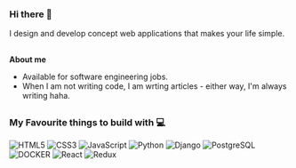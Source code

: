 ### Hi there 👋

I design and develop concept web applications that makes your life simple.

##

**About me**

- Available for software engineering jobs.
- When I am not writing code, I am wrting articles - either way, I'm always writing haha.

##

### My Favourite things to build with 💻

![HTML5](https://img.shields.io/badge/html5-%23E34F26.svg?&style=for-the-badge&logo=html5&logoColor=white)
![CSS3](https://img.shields.io/badge/css3-%231572B6.svg?&style=for-the-badge&logo=css3&logoColor=white)
![JavaScript](https://img.shields.io/badge/javascript-%23323330.svg?&style=for-the-badge&logo=javascript&logoColor=%23F7DF1E)
![Python](https://img.shields.io/badge/python-%2314354C.svg?&style=for-the-badge&logo=python&logoColor=white)
![Django](https://img.shields.io/badge/django-%2314354C.svg?&style=for-the-badge&logo=django&logoColor=white)
![PostgreSQL](https://img.shields.io/badge/postgres-%23316192.svg?&style=for-the-badge&logo=postgresql&logoColor=white)
![DOCKER](https://img.shields.io/badge/docker-0088CC?&style=for-the-badge&logo=docker&logoColor=white)
![React](https://img.shields.io/badge/react-%2320232a.svg?&style=for-the-badge&logo=react&logoColor=%2361DAFB)
![Redux](https://img.shields.io/badge/redux-%23593d88.svg?&style=for-the-badge&logo=redux&logoColor=white)
<!-- 
##

![Tolulope's GitHub stats](https://github-readme-stats.vercel.app/api?username=TolulopeJoel&show_icons=true&theme=tokyonight) -->
